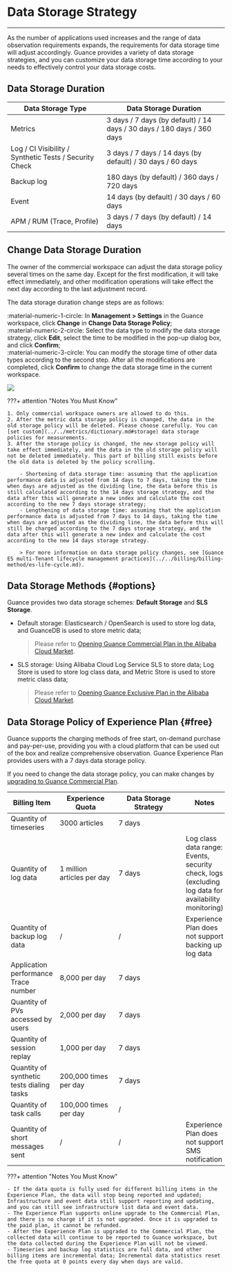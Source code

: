 # Data Storage Strategy
---

As the number of applications used increases and the range of data observation requirements expands, the requirements for data storage time will adjust accordingly. Guance provides a variety of data storage strategies, and you can customize your data storage time according to your needs to effectively control your data storage costs.


## Data Storage Duration

| **Data Storage Type** | **Data Storage Duration** |
| --- | --- |
| Metrics | 3 days / 7 days (by default) / 14 days / 30 days / 180 days / 360 days |
| Log / CI Visibility / Synthetic Tests / Security Check| 3 days / 7 days / 14 days (by default) / 30 days / 60 days |
| Backup log | 180 days (by default) / 360 days / 720 days |
| Event | 14 days (by default) / 30 days / 60 days |
| APM / RUM (Trace, Profile) | 3 days / 7 days (by default) / 14 days |

## Change Data Storage Duration

The owner of the commercial workspace can adjust the data storage policy several times on the same day. Except for the first modification, it will take effect immediately, and other modification operations will take effect the next day according to the last adjustment record.

The data storage duration change steps are as follows:

:material-numeric-1-circle: In **Management > Settings** in the Guance workspace, click **Change** in **Change Data Storage Policy**;  
:material-numeric-2-circle: Select the data type to modify the data storage strategy, click **Edit**, select the time to be modified in the pop-up dialog box, and click **Confirm**;  
:material-numeric-3-circle: You can modify the storage time of other data types according to the second step. After all the modifications are completed, click **Confirm** to change the data storage time in the current workspace.

![](../img/2.data_storage_2.png)

???+ attention "Notes You Must Know"

    1. Only commercial workspace owners are allowed to do this.
    2. After the metric data storage policy is changed, the data in the old storage policy will be deleted. Please choose carefully. You can [set custom](../../metrics/dictionary.md#storage) data storage policies for measurements.
    3. After the storage policy is changed, the new storage policy will take effect immediately, and the data in the old storage policy will not be deleted immediately. This part of billing still exists before the old data is deleted by the policy scrolling.
   
        - Shortening of data storage time: assuming that the application performance data is adjusted from 14 days to 7 days, taking the time when days are adjusted as the dividing line, the data before this is still calculated according to the 14 days storage strategy, and the data after this will generate a new index and calculate the cost according to the new 7 days storage strategy;
        - Lengthening of data storage time: assuming that the application performance data is adjusted from 7 days to 14 days, taking the time when days are adjusted as the dividing line, the data before this will still be charged according to the 7 days storage strategy, and the data after this will generate a new index and calculate the cost according to the new 14 days storage strategy.
    
        > For more information on data storage policy changes, see [Guance ES multi-Tenant lifecycle management practices](../../billing/billing-method/es-life-cycle.md).


## Data Storage Methods {#options}

Guance provides two data storage schemes: **Default Storage** and **SLS Storage**.

- Default storage: Elasticsearch / OpenSearch is used to store log data, and GuanceDB is used to store metric data; 

    > Please refer to [Opening Guance Commercial Plan in the Alibaba Cloud Market](../../billing/commercial-aliyun.md).

- SLS storage: Using Alibaba Cloud Log Service SLS to store data; Log Store is used to store log class data, and Metric Store is used to store metric class data; 

    > Please refer to [Opening Guance Exclusive Plan in the Alibaba Cloud Market](../../billing/commercial-aliyun-sls.md).

## Data Storage Policy of Experience Plan {#free}

Guance supports the charging methods of free start, on-demand purchase and pay-per-use, providing you with a cloud platform that can be used out of the box and realize comprehensive observation. Guance Experience Plan provides users with a 7 days data storage policy. 

If you need to change the data storage policy, you can make changes by [upgrading to Guance Commercial Plan](../../billing/commercial-plan.md).

| **Billing Item**             | <div style="width: 120px">**Experience Quota**</div>  | <div style="width: 140px">**Data Storage Strategy**</div> | **Notes**                                                     |
| ---------------------- | ------------- | ---------------- | ------------------------------------------------------------ |
| Quantity of timeseries             | 3000 articles     | 7  days             |                                                              |
| Quantity of log data         | 1 million articles per day | 7  days             | Log class data range: Events, security check, logs (excluding log data for availability monitoring) |
| Quantity of backup log data       | /             | /                | Experience Plan does not support backing up log data                                     |
| Application performance Trace number    | 8,000 per day  | 7  days             |                                                              |
| Quantity of PVs accessed by users       | 2,000 per day  | 7  days             |  
| Quantity of session replay       | 1,000 per day  | 7  days             |                                                             |
| Quantity of synthetic tests dialing tasks | 200,000 times per day  | 7  days             |                                                              |
| Quantity of task calls           | 100,000 times per day  | /                |                                                              |
| Quantity of short messages sent           | /             | /                | Experience Plan does not support SMS notification                                         |

???+ attention "Notes You Must Know"

    - If the data quota is fully used for different billing items in the Experience Plan, the data will stop being reported and updated; Infrastructure and event data still support reporting and updating, and you can still see infrastructure list data and event data.
    - The Experience Plan supports online upgrade to the Commercial Plan, and there is no charge if it is not upgraded. Once it is upgraded to the paid plan, it cannot be refunded.
    - After the Experience Plan is upgraded to the Commercial Plan, the collected data will continue to be reported to Guance workspace, but the data collected during the Experience Plan will not be viewed.
    - Timeseries and backup log statistics are full data, and other billing items are incremental data; Incremental data statistics reset the free quota at 0 points every day when days are valid.

